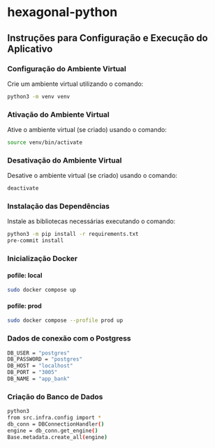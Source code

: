 # hexagonal-python

## Instruções para Configuração e Execução do Aplicativo

### Configuração do Ambiente Virtual

Crie um ambiente virtual utilizando o comando: 
   
```bash
python3 -m venv venv
```

### Ativação do Ambiente Virtual

Ative o ambiente virtual (se criado) usando o comando: 

```bash
source venv/bin/activate
```

### Desativação do Ambiente Virtual

Desative o ambiente virtual (se criado) usando o comando:

```bash
deactivate
```

### Instalação das Dependências

Instale as bibliotecas necessárias executando o comando: 

```bash
python3 -m pip install -r requirements.txt
pre-commit install
```

### Inicialização Docker

#### pofile: local

```bash
sudo docker compose up
```

#### pofile: prod

```bash
sudo docker compose --profile prod up
```

### Dados de conexão com o Postgress
```bash
DB_USER = "postgres"
DB_PASSWORD = "postgres"
DB_HOST = "localhost"
DB_PORT = "3005"
DB_NAME = "app_bank"
```

### Criação do Banco de Dados

```bash
python3
from src.infra.config import *
db_conn = DBConnectionHandler()
engine = db_conn.get_engine()
Base.metadata.create_all(engine)
```

